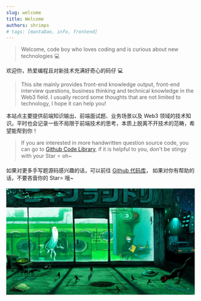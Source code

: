```yaml
---
slug: welcome
title: Welcome
authors: shrimps
# tags: [mantaDao, info, frontend]
---
```


> Welcome, code boy who loves coding and is curious about new technologies 💻

欢迎你，热爱编程且对新技术充满好奇心的码仔 💻

> This site mainly provides front-end knowledge output, front-end interview questions, business thinking and technical knowledge in the Web3 field. I usually record some thoughts that are not limited to technology, I hope it can help you!

本站点主要提供前端知识输出、前端面试题、业务场景以及 Web3 领域的技术知识。平时也会记录一些不局限于前端技术的思考，本质上脱离不开技术的范畴，希望能帮到你！

> If you are interested in more handwritten question source code, you can go to [Github Code Library](https://github.com/Code-Shrimpsss/Front-Dowork-Code), if it is helpful to you, don't be stingy with your Star ⭐ oh~

如果对更多手写题源码感兴趣的话，可以前往 [Github 代码库](https://github.com/Code-Shrimpsss/Front-Dowork-Code)， 如果对你有帮助的话，不要吝啬你的 Star⭐ 哦~

<!-- :::tip
我会坚持原创和分享优质技术文章的方向，持续输出高质量的内容，在学习和总结的过程中不断提高自己，同时也希望能和大家一起成长与进步。
::: -->

<!-- Use the power of React to create interactive blog posts.

```js
<button onClick={() => alert('button clicked!')}>Click me!</button>
```

<button onClick={() => alert('button clicked!')}>Click me!</button> -->

![Docusaurus Plushie](./images/wallroom-9df3ac0.jpg)
